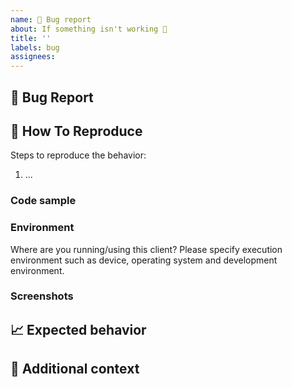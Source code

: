 ```yaml
---
name: 🐛 Bug report
about: If something isn't working 🔧
title: ''
labels: bug
assignees:
---
```


## 🐛 Bug Report

<!-- If something isn't working for you, we definitely want to know.  Thanks for filing an issue! -->

<!-- A clear and concise description of what the bug is. -->

## 🔬 How To Reproduce

Steps to reproduce the behavior:

1. ...

### Code sample

<!-- If applicable, attach a minimal code sample to reproduce the described issue. -->

### Environment

Where are you running/using this client?  Please specify execution environment such as device, operating system and development environment.

### Screenshots

<!-- If applicable, add screenshots to help explain your problem. -->

## 📈 Expected behavior

<!-- A clear and concise description of what you expected to happen. -->

## 📎 Additional context

<!-- Add any other context about the problem here. -->
